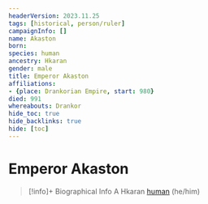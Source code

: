 ```yaml
---
headerVersion: 2023.11.25
tags: [historical, person/ruler]
campaignInfo: []
name: Akaston
born:
species: human
ancestry: Hkaran
gender: male
title: Emperor Akaston
affiliations:
- {place: Drankorian Empire, start: 980}
died: 991
whereabouts: Drankor
hide_toc: true
hide_backlinks: true
hide: [toc]
---
```

# Emperor Akaston
>[!info]+ Biographical Info
> A Hkaran [human](<../../../species/humans/humans.md>) (he/him)
> 
> 
>> 

